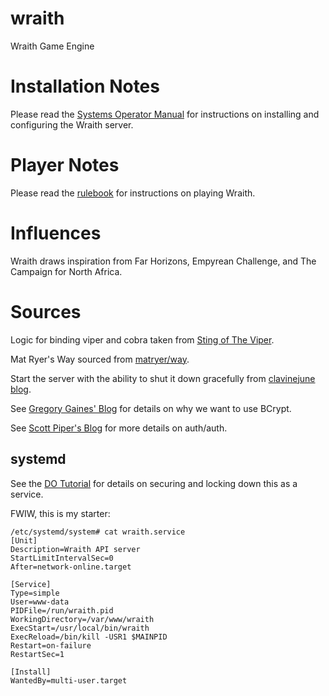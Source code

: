 # wraith
Wraith Game Engine

# Installation Notes
Please read the
[Systems Operator Manual](https://github.com/mdhender/wraith/blob/main/docs/sysop.adoc)
for instructions on installing and configuring the Wraith server.

# Player Notes
Please read the
[rulebook](https://github.com/mdhender/wraith/blob/main/docs/rulebook.adoc)
for instructions on playing Wraith.

# Influences
Wraith draws inspiration from Far Horizons, Empyrean Challenge, and The Campaign for North Africa.

# Sources
Logic for binding viper and cobra taken from
[Sting of The Viper](https://carolynvanslyck.com/blog/2020/08/sting-of-the-viper/).

Mat Ryer's Way sourced from
[matryer/way](https://github.com/matryer/way/commit/9632d0c407b008073d19d0c4da1e0fc3e9477508).

Start the server with the ability to shut it down gracefully from
[clavinejune blog](https://clavinjune.dev/en/blogs/golang-http-server-graceful-shutdown/).

See
[Gregory Gaines' Blog](https://www.gregorygaines.com/blog/how-to-properly-hash-and-salt-passwords-in-golang-bcrypt/)
for details on why we want to use BCrypt.

See
[Scott Piper's Blog](http://0xdabbad00.com/2015/04/23/password_authentication_for_go_web_servers/)
for more details on auth/auth.

## systemd
See the
[DO Tutorial](https://www.digitalocean.com/community/tutorials/how-to-sandbox-processes-with-systemd-on-ubuntu-20-04)
for details on securing and locking down this as a service.

FWIW, this is my starter:

    /etc/systemd/system# cat wraith.service
    [Unit]
    Description=Wraith API server
    StartLimitIntervalSec=0
    After=network-online.target
    
    [Service]
    Type=simple
    User=www-data
    PIDFile=/run/wraith.pid
    WorkingDirectory=/var/www/wraith
    ExecStart=/usr/local/bin/wraith
    ExecReload=/bin/kill -USR1 $MAINPID
    Restart=on-failure
    RestartSec=1
    
    [Install]
    WantedBy=multi-user.target
